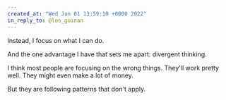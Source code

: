 ```yaml
---
created_at: "Wed Jun 01 13:59:10 +0000 2022"
in_reply_to: @leo_guinan
---
```


Instead, I focus on what I can do.  

And the one advantage I have that sets me apart: divergent thinking.

I think most people are focusing on the wrong things. They'll work pretty well. They might even make a lot of money.

But they are following patterns that don't apply.